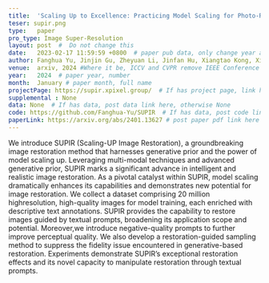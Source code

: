 ```yaml
---
title:  'Scaling Up to Excellence: Practicing Model Scaling for Photo-Realistic Image Restoration In the Wild'  #  Paper title, covered by ''
teser: supir.png
type:   paper
pro_type: Image Super-Resolution
layout: post  #  Do not change this
date:   2023-02-17 11:59:59 +0800  # paper pub data, only change year and month according to this format
author: Fanghua Yu, Jinjin Gu, Zheyuan Li, Jinfan Hu, Xiangtao Kong, Xintao Wang, Jingwen He, Yu Qiao, Chao Dong # authors information
venue:  arxiv, 2024 #Where it be, ICCV and CVPR remove IEEE Conference on,
year:   2024  # paper year, number
month:  January # paper month, full name
projectPage: https://supir.xpixel.group/  # If has project page, link here, otherwise None
supplemental : None
data: None  # If has data, post data link here, otherwise None
code: https://github.com/Fanghua-Yu/SUPIR  # If has data, post code link here, otherwise None
paperLink: https://arxiv.org/abs/2401.13627 # post paper pdf link here
---
```


We introduce SUPIR (Scaling-UP Image Restoration), a groundbreaking image restoration method that harnesses
generative prior and the power of model scaling up. Leveraging multi-modal techniques and advanced generative
prior, SUPIR marks a significant advance in intelligent and realistic image restoration. As a pivotal catalyst within
SUPIR, model scaling dramatically enhances its capabilities and demonstrates new potential for image restoration. 
We collect a dataset comprising 20 million highresolution, high-quality images for model training, each enriched with descriptive text annotations. 
SUPIR provides the capability to restore images guided by textual prompts,
broadening its application scope and potential. Moreover,we introduce negative-quality prompts to further improve
perceptual quality. We also develop a restoration-guided
sampling method to suppress the fidelity issue encountered
in generative-based restoration. Experiments demonstrate
SUPIR’s exceptional restoration effects and its novel capacity to manipulate restoration through textual prompts.